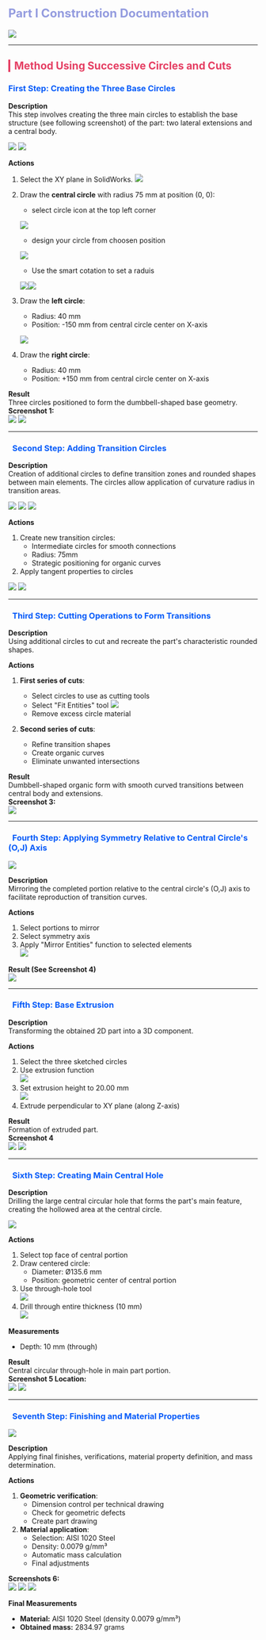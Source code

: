 ﻿# <span style="color: #949CDF; font-size: 24px;">**Part I Construction Documentation**</span>

![](/images/piece1/Pince_001.png)

---

## <span style="color:rgb(229, 63, 99); border-left: 4px solid rgb(229, 63, 99); padding-left: 8px;">**Method Using Successive Circles and Cuts**</span>

### <span style="color: rgb(6, 91, 249);">First Step: Creating the Three Base Circles</span>

**Description**  
This step involves creating the three main circles to establish the base structure (see following  screenshot) of the part: two lateral extensions and a central body.

![](/images/piece1/Pince_002.png)
![](/images/piece1/Pince_003.png)

**Actions**  
1. Select the XY plane in SolidWorks.
   ![](/images/piece1/plan_choisie.png)

2. Draw the **central circle** with radius 75 mm at position (0, 0):
   
   - select circle icon at the top left corner
  
   ![](/images/piece1/circle_icon.png)

   - design your circle from choosen position
  
   ![](/images/piece1/cercle.png)

   - Use the smart cotation to set a raduis
  
   ![](/images/piece1/cotation_intelligent.png)![](/images/piece1/cotation_result.png)

3. Draw the **left circle**:
   - Radius: 40 mm
   - Position: -150 mm from central circle center on X-axis
  
   ![](/images/piece1/Leftimage.png)
  
4. Draw the **right circle**:
   - Radius: 40 mm
   - Position: +150 mm from central circle center on X-axis 

**Result**  
Three circles positioned to form the dumbbell-shaped base geometry.  
 **Screenshot 1:**  
![](/images/piece1/Pince_004.png)
![](/images/piece1/Pince_005.png)

---

### <span style="color: rgb(6, 91, 249);  padding: 4px 8px; border-radius: 4px;">Second Step: Adding Transition Circles</span>

**Description**  
Creation of additional circles to define transition zones and rounded shapes between main elements. The circles allow application of curvature radius in transition areas.

![](/images/piece1/Pince_006.png)
![](/images/piece1/Pince_007.png)
![](/images/piece1/Pince_008.png)

**Actions**  
1. Create new transition circles:
   - Intermediate circles for smooth connections
   - Radius: 75mm
   - Strategic positioning for organic curves
2. Apply tangent properties to circles

![](/images/piece1/Pince_009.png)
![](/images/piece1/Pince_010.jpeg)

---

### <span style="color: rgb(6, 91, 249);  padding: 4px 8px; border-radius: 4px;">Third Step: Cutting Operations to Form Transitions</span>

**Description**  
Using additional circles to cut and recreate the part's characteristic rounded shapes.

**Actions**  
1. **First series of cuts**:
   - Select circles to use as cutting tools
   - Select "Fit Entities" tool 
     ![](/images/piece1/Pince_011.png)
   - Remove excess circle material
  
2. **Second series of cuts**:
   - Refine transition shapes
   - Create organic curves
   - Eliminate unwanted intersections

**Result**  
Dumbbell-shaped organic form with smooth curved transitions between central body and extensions.  
 **Screenshot 3:**  
![](/images/piece1/Pince_012.png)

---

### <span style="color: rgb(6, 91, 249);  padding: 4px 8px; border-radius: 4px;">Fourth Step: Applying Symmetry Relative to Central Circle's (O,J) Axis</span>

![](/images/piece1/Pince_013.png)

**Description**  
Mirroring the completed portion relative to the central circle's (O,J) axis to facilitate reproduction of transition curves.

**Actions**  
1. Select portions to mirror
2. Select symmetry axis
3. Apply "Mirror Entities" function to selected elements  
   ![](/images/piece1/Pince_014.png)

**Result (See Screenshot 4)**  
![](/images/piece1/Pince_015.png)

---

### <span style="color: rgb(6, 91, 249);  padding: 4px 8px; border-radius: 4px;">Fifth Step: Base Extrusion</span>

**Description**  
Transforming the obtained 2D part into a 3D component.

**Actions**  
1. Select the three sketched circles
2. Use extrusion function  
   ![](/images/piece1/Pince_016.png)
3. Set extrusion height to 20.00 mm  
   ![](/images/piece1/Pince_017.png)
4. Extrude perpendicular to XY plane (along Z-axis)

**Result**  
Formation of extruded part.  
 **Screenshot 4**  
![](/images/piece1/Pince_018.png)
![](/images/piece1/Pince_019.jpeg)

---

### <span style="color:rgb(6, 91, 249);  padding: 4px 8px; border-radius: 4px;">Sixth Step: Creating Main Central Hole</span>

**Description**  
Drilling the large central circular hole that forms the part's main feature, creating the hollowed area at the central circle.

![](/images/piece1/Pince_020.png)

**Actions**  
1. Select top face of central portion
2. Draw centered circle:
   - Diameter: Ø135.6 mm
   - Position: geometric center of central portion
3. Use through-hole tool  
   ![](/images/piece1/Pince_021.jpeg)
4. Drill through entire thickness (10 mm)  
   ![](/images/piece1/Pince_022.png)

**Measurements**  
- Depth: 10 mm (through)

**Result**  
Central circular through-hole in main part portion.  
 **Screenshot 5 Location:**  
![](/images/piece1/Pince_023.jpeg)
![](/images/piece1/Pince_024.jpeg)

---

### <span style="color: rgb(6, 91, 249);  padding: 4px 8px; border-radius: 4px;">Seventh Step: Finishing and Material Properties</span>

![](/images/piece1/Pince_025.png)

**Description**  
Applying final finishes, verifications, material property definition, and mass determination.

**Actions**  
1. **Geometric verification**:
   - Dimension control per technical drawing
   - Check for geometric defects
   - Create part drawing
2. **Material application**:
   - Selection: AISI 1020 Steel
   - Density: 0.0079 g/mm³
   - Automatic mass calculation
   - Final adjustments

 **Screenshots 6:**  
![](/images/piece1/Pince_026.jpeg)
![](/images/piece1/Pince_027.jpeg)
![](/images/piece1/Pince_028.png)

**Final Measurements**  
- **Material:** AISI 1020 Steel (density 0.0079 g/mm³)  
- **Obtained mass:** 2834.97 grams  